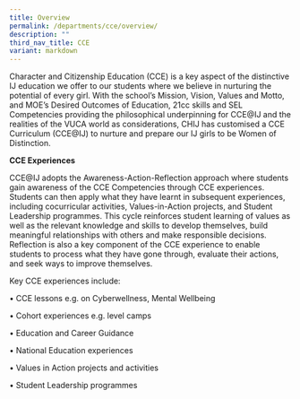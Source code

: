 ```yaml
---
title: Overview
permalink: /departments/cce/overview/
description: ""
third_nav_title: CCE
variant: markdown
---
```

Character and Citizenship Education (CCE) is a key aspect of the distinctive IJ education we offer to our students where we believe in nurturing the potential of every girl. With the school’s Mission, Vision, Values and Motto, and MOE’s Desired Outcomes of Education, 21cc skills and SEL Competencies providing the philosophical underpinning for CCE@IJ and the realities of the VUCA world as considerations, CHIJ has customised a CCE Curriculum (CCE@IJ) to nurture and prepare our IJ girls to be Women of Distinction.


**CCE Experiences**

CCE@IJ adopts the Awareness-Action-Reflection approach where students gain awareness of the CCE Competencies through CCE experiences. Students can then apply what they have learnt in subsequent experiences, including cocurricular activities, Values-in-Action projects, and Student Leadership programmes. This cycle reinforces student learning of values as well as the relevant knowledge and skills to develop themselves, build meaningful relationships with others and make responsible decisions. Reflection is also a key component of the CCE experience to enable students to process what they have gone through, evaluate their actions, and seek ways to improve themselves. 


Key CCE experiences include:

• CCE lessons e.g. on Cyberwellness, Mental Wellbeing

• Cohort experiences e.g. level camps 

• Education and Career Guidance

• National Education experiences

• Values in Action projects and activities 

• Student Leadership programmes